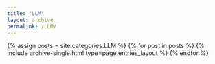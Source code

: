 ```yaml
---
title: "LLM"
layout: archive
permalink: /LLM/
---
```

{% assign posts = site.categories.LLM %}
{% for post in posts %} {% include archive-single.html type=page.entries_layout %} {% endfor %}